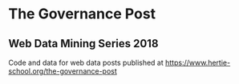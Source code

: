 # The Governance Post 
## Web Data Mining Series 2018

Code and data for web data posts published at https://www.hertie-school.org/the-governance-post
